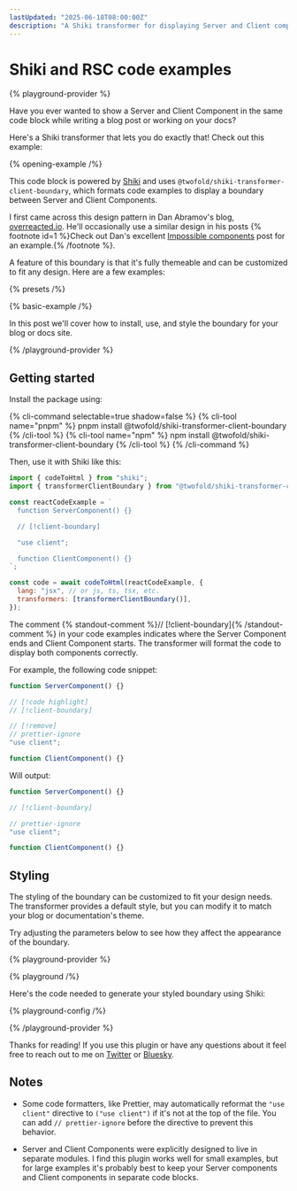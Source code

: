 ```yaml
---
lastUpdated: "2025-06-18T08:00:00Z"
description: "A Shiki transformer for displaying Server and Client components."
---
```


# Shiki and RSC code examples

{% playground-provider %}

Have you ever wanted to show a Server and Client Component in the same code block while writing a blog post or working on your docs?

Here's a Shiki transformer that lets you do exactly that! Check out this example:

{% opening-example /%}

This code block is powered by [Shiki](https://shiki.style/) and uses `@twofold/shiki-transformer-client-boundary`, which formats code examples to display a boundary between Server and Client Components.

I first came across this design pattern in Dan Abramov's blog, [overreacted.io](https://overreacted.io/). He'll occasionally use a similar design in his posts {% footnote id=1 %}Check out Dan's excellent [Impossible components](https://overreacted.io/impossible-components/) post for an example.{% /footnote %}.

A feature of this boundary is that it's fully themeable and can be customized to fit any design. Here are a few examples:

{% presets /%}

{% basic-example /%}

In this post we'll cover how to install, use, and style the boundary for your blog or docs site.

{% /playground-provider %}

## Getting started

Install the package using:

{% cli-command selectable=true shadow=false %}
{% cli-tool name="pnpm" %}
pnpm install @twofold/shiki-transformer-client-boundary
{% /cli-tool %}
{% cli-tool name="npm" %}
npm install @twofold/shiki-transformer-client-boundary
{% /cli-tool %}
{% /cli-command %}

Then, use it with Shiki like this:

```js {% isClientBoundaryEnabled=false %}
import { codeToHtml } from "shiki";
import { transformerClientBoundary } from "@twofold/shiki-transformer-client-boundary";

const reactCodeExample = `
  function ServerComponent() {}

  // [!client-boundary]

  "use client";

  function ClientComponent() {}
`;

const code = await codeToHtml(reactCodeExample, {
  lang: "jsx", // or js, ts, tsx, etc.
  transformers: [transformerClientBoundary()],
});
```

The comment {% standout-comment %}// [!client-boundary]{% /standout-comment %} in your code examples indicates where the Server Component ends and Client Component starts. The transformer will format the code to display both components correctly.

For example, the following code snippet:

```jsx {% isClientBoundaryEnabled=false %}
function ServerComponent() {}

// [!code highlight]
// [!client-boundary]

// [!remove]
// prettier-ignore
"use client";

function ClientComponent() {}
```

Will output:

```jsx
function ServerComponent() {}

// [!client-boundary]

// prettier-ignore
"use client";

function ClientComponent() {}
```

## Styling

The styling of the boundary can be customized to fit your design needs. The transformer provides a default style, but you can modify it to match your blog or documentation's theme.

Try adjusting the parameters below to see how they affect the appearance of the boundary.

{% playground-provider %}

{% playground /%}

Here's the code needed to generate your styled boundary using Shiki:

{% playground-config /%}

{% /playground-provider %}

Thanks for reading! If you use this plugin or have any questions about it feel free to reach out to me on [Twitter](https://x.com/ryantotweets) or [Bluesky](https://bsky.app/profile/ryantoron.to).

## Notes

- Some code formatters, like Prettier, may automatically reformat the `"use client"` directive to `("use client")` if it's not at the top of the file. You can add `// prettier-ignore` before the directive to prevent this behavior.

- Server and Client Components were explicitly designed to live in separate modules. I find this plugin works well for small examples, but for large examples it's probably best to keep your Server components and Client components in separate code blocks.
